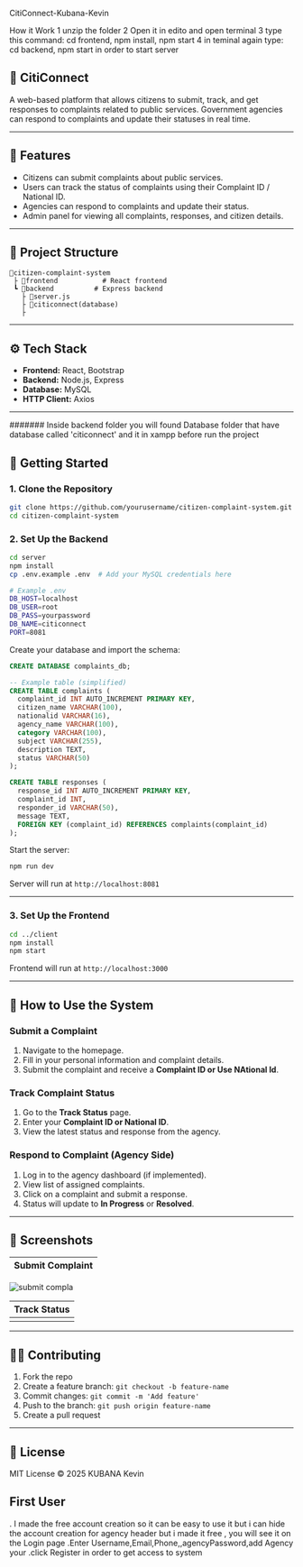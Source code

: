 CitiConnect-Kubana-Kevin

How it Work 
1 unzip the folder
2 Open it in edito and open terminal
3 type this command: cd frontend, npm install, npm start
4 in teminal again  type: cd backend, npm start in order to start server


## 🏡 CitiConnect

A web-based platform that allows citizens to submit, track, and get responses to complaints related to public services. Government agencies can respond to complaints and update their statuses in real time.

---

## 📌 Features

* Citizens can submit complaints about public services.
* Users can track the status of complaints using their Complaint ID / National ID.
* Agencies can respond to complaints and update their status.
* Admin panel for viewing all complaints, responses, and citizen details.

---

## 📁 Project Structure

```
📆citizen-complaint-system
 ├ 📂frontend           # React frontend
 ┗ 📂backend          # Express backend 
   ├ 📌server.js
   ├ 📌citiconnect(database)
   ├
```

---

## ⚙️ Tech Stack

* **Frontend:** React, Bootstrap
* **Backend:** Node.js, Express
* **Database:** MySQL
* **HTTP Client:** Axios

---
####### Inside backend folder you will found Database folder that have database called 'citiconnect' and it in xampp before run the project

## 🚀 Getting Started

### 1. Clone the Repository

```bash
git clone https://github.com/yourusername/citizen-complaint-system.git
cd citizen-complaint-system
```

### 2. Set Up the Backend

```bash
cd server
npm install
cp .env.example .env  # Add your MySQL credentials here

# Example .env
DB_HOST=localhost
DB_USER=root
DB_PASS=yourpassword
DB_NAME=citiconnect
PORT=8081
```

Create your database and import the schema:

```sql
CREATE DATABASE complaints_db;

-- Example table (simplified)
CREATE TABLE complaints (
  complaint_id INT AUTO_INCREMENT PRIMARY KEY,
  citizen_name VARCHAR(100),
  nationalid VARCHAR(16),
  agency_name VARCHAR(100),
  category VARCHAR(100),
  subject VARCHAR(255),
  description TEXT,
  status VARCHAR(50)
);

CREATE TABLE responses (
  response_id INT AUTO_INCREMENT PRIMARY KEY,
  complaint_id INT,
  responder_id VARCHAR(50),
  message TEXT,
  FOREIGN KEY (complaint_id) REFERENCES complaints(complaint_id)
);
```

Start the server:

```bash
npm run dev
```

Server will run at `http://localhost:8081`

---

### 3. Set Up the Frontend

```bash
cd ../client
npm install
npm start
```

Frontend will run at `http://localhost:3000`

---

## 🥪 How to Use the System

### Submit a Complaint

1. Navigate to the homepage.
2. Fill in your personal information and complaint details.
3. Submit the complaint and receive a **Complaint ID or Use NAtional Id**.

### Track Complaint Status

1. Go to the **Track Status** page.
2. Enter your **Complaint ID or National ID**.
3. View the latest status and response from the agency.

### Respond to Complaint (Agency Side)

1. Log in to the agency dashboard (if implemented).
2. View list of assigned complaints.
3. Click on a complaint and submit a response.
4. Status will update to **In Progress** or **Resolved**.

---

## 📸 Screenshots

| Submit Complaint                    
 | --------------------------------- |
![submit compla](https://github.com/user-attachments/assets/e053eacb-8000-4800-b310-938c4c92cb4b)

 
| Track Status                      |
| -----------------------------------
| |![track Status](https://github.com/user-attachments/assets/205ea8f5-ba5e-4949-8353-792bc8973613) 


---

## 👨‍💼 Contributing

1. Fork the repo
2. Create a feature branch: `git checkout -b feature-name`
3. Commit changes: `git commit -m 'Add feature'`
4. Push to the branch: `git push origin feature-name`
5. Create a pull request

---

## 📜 License

MIT License © 2025 KUBANA Kevin



## First User 
. I made the free account creation so it can be easy to use it but i can hide the account creation for agency header but i made it free , you will see it on the Login page 
.Enter Username,Email,Phone,,agencyPassword,add Agency your
.click Register in order to get access to system 
